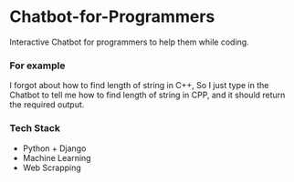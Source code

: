 # Chatbot-for-Programmers

Interactive Chatbot for programmers to help them while coding.

### For example

I forgot about how to find length of string in C++, So I just type in the Chatbot to tell me how to find length of string in CPP, and it should return the required output.

### Tech Stack

- Python + Django
- Machine Learning
- Web Scrapping